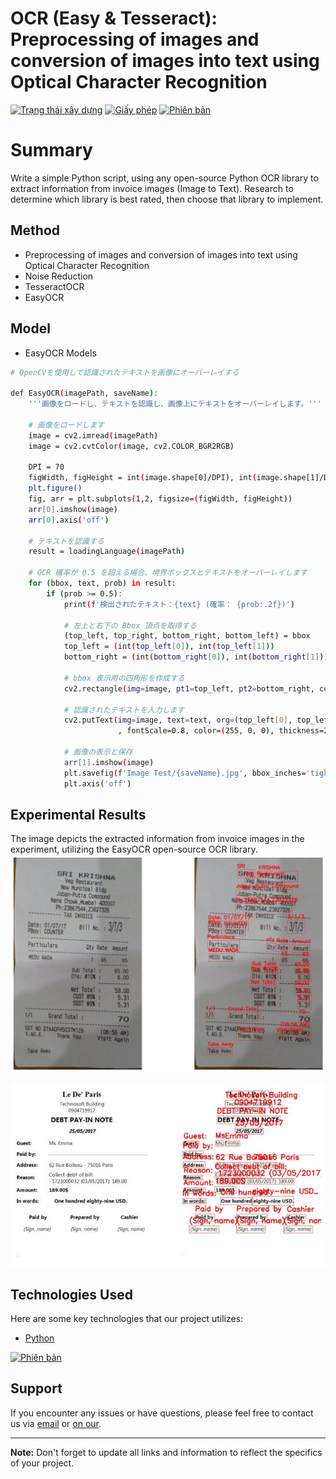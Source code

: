 # OCR (Easy & Tesseract): Preprocessing of images and conversion of images into text using Optical Character Recognition

[![Trạng thái xây dựng](https://img.shields.io/travis/username/repo.svg)](https://travis-ci.org/username/repo)
[![Giấy phép](https://img.shields.io/badge/License-MIT-blue.svg)](https://opensource.org/licenses/MIT)
[![Phiên bản](https://img.shields.io/badge/version-v1.0.0-brightgreen.svg)](https://github.com/username/repo/releases)


# Summary

Write a simple Python script, using any open-source Python OCR library to extract information from invoice images (Image to Text). Research to determine which library is best rated, then choose that library to implement.

## Method

- Preprocessing of images and conversion of images into text using Optical Character Recognition
- Noise Reduction
- TesseractOCR
- EasyOCR

## Model
- EasyOCR Models
```bash
# OpenCVを使用して認識されたテキストを画像にオーバーレイする

def EasyOCR(imagePath, saveName):
    '''画像をロードし、テキストを認識し、画像上にテキストをオーバーレイします。'''
    
    # 画像をロードします
    image = cv2.imread(imagePath)
    image = cv2.cvtColor(image, cv2.COLOR_BGR2RGB)
    
    DPI = 70
    figWidth, figHeight = int(image.shape[0]/DPI), int(image.shape[1]/DPI)
    plt.figure()
    fig, arr = plt.subplots(1,2, figsize=(figWidth, figHeight)) 
    arr[0].imshow(image)
    arr[0].axis('off') 
    
    # テキストを認識する
    result = loadingLanguage(imagePath)

    # OCR 確率が 0.5 を超える場合、境界ボックスとテキストをオーバーレイします
    for (bbox, text, prob) in result:
        if (prob >= 0.5):
            print(f'検出されたテキスト：{text} (確率： {prob:.2f})')

            # 左上と右下の Bbox 頂点を取得する
            (top_left, top_right, bottom_right, bottom_left) = bbox
            top_left = (int(top_left[0]), int(top_left[1]))
            bottom_right = (int(bottom_right[0]), int(bottom_right[1]))

            # bbox 表示用の四角形を作成する
            cv2.rectangle(img=image, pt1=top_left, pt2=bottom_right, color=(255, 0, 0), thickness=1)

            # 認識されたテキストを入力します
            cv2.putText(img=image, text=text, org=(top_left[0], top_left[1] - 10), fontFace=cv2.FONT_HERSHEY_SIMPLEX
                        , fontScale=0.8, color=(255, 0, 0), thickness=2)
        
            # 画像の表示と保存
            arr[1].imshow(image)
            plt.savefig(f'Image Test/{saveName}.jpg', bbox_inches='tight')
            plt.axis('off') 
```

## Experimental Results
The image depicts the extracted information from invoice images in the experiment, utilizing the EasyOCR open-source OCR library.
![](Results/EasyOCR.jpg)

![](Results/Easy.jpg)


## Technologies Used
Here are some key technologies that our project utilizes:

- [Python](https://www.python.org/)


[![Phiên bản](https://img.shields.io/badge/version-v1.0.0-brightgreen.svg)](https://github.com/username/repo/releases)

## Support

If you encounter any issues or have questions, please feel free to contact us via [email](mailto:nphat77777@gmail.com) or [on our](https://github.com/thnguyencit/plant-disease-ml/tree/main).

---
**Note:** Don't forget to update all links and information to reflect the specifics of your project.
